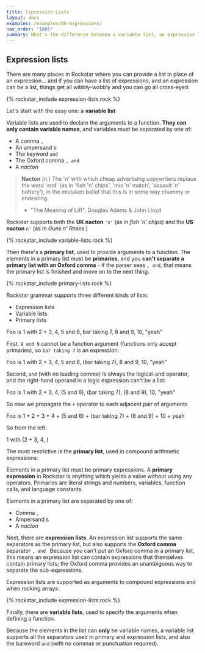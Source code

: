 ```yaml
---
title: Expression Lists
layout: docs
examples: /examples/06-expressions/
nav_order: "1005"
summary: What's the difference between a variable list, an expression list, and a primary list? Do you care? We care. Not a lot, but we do.
---
```

## Expression lists

There are many places in Rockstar where you can provide a list in place of an expression... and if you can have a list of expressions, and an expression can be a list, things get all wibbly-wobbly and you can go all cross-eyed.

{% rockstar_include expression-lists.rock %}

Let's start with the easy one: a **variable list**

Variable lists are used to declare the arguments to a function. **They can only contain variable names**, and variables must be separated by one of:

* A comma `,`
* An ampersand `&`
* The keyword `and`
* The Oxford comma `, and`
* A *nacton*

> **Nacton** *(n.)* The 'n' with which cheap advertising copywriters replace the word 'and' (as in 'fish 'n' chips', 'mix 'n' match', 'assault 'n' battery'), in the mistaken belief that this is in some way chummy or endearing.
>
> 	- "The Meaning of Liff", Douglas Adams & John Lloyd

Rockstar supports both the **UK nacton** `'n'` (as in *fish 'n' chips*) and the **US nacton** `n'` (as in *Guns n' Roses*.)

{% rockstar_include variable-lists.rock %}

Then there's a **primary list**, used to provide arguments to a function. The elements in a primary list must be **primaries**, and you **can't separate a primary list with an Oxford comma** - if the parser sees `, and`, that means the primary list is finished and move on to the next thing.

{% rockstar_include primary-lists.rock %}

Rockstar grammar supports three different kinds of lists:

* Expression lists
* Variable lists
* Primary lists

Foo is 1 with 2 + 3, 4, 5 and 6, bar taking 7, 8 and 9, 10, "yeah"

First, `8 and 9` cannot be a function argument (functions only accept primaries), so `bar taking 7` is an expression:

Foo is 1 with 2 + 3, 4, 5 and 6, (bar taking 7), 8 and 9, 10, "yeah"

Second, ` and `  (with no leading comma) is always the logical-and operator, and the right-hand operand in a logic expression can't be a list:

Foo is 1 with 2 + 3, 4, (5 and 6), (bar taking 7), (8 and 9), 10, "yeah"

So now we propagate the `+` operator to each adjacent pair of arguments

Foo is 1 + 2 + 3 + 4 + (5 and 6) + (bar taking 7) + (8 and 9) + 10 + yeah

So from the left:

1 with (2 + 3, 4, )

The most restrictive is the **primary list**, used in compound arithmetic expressions:

Elements in a primary list must be primary expressions. A **primary expression** in Rockstar is anything which yields a value without using any operators. Primaries are literal strings and numbers, variables, function calls, and language constants.

Elements in a primary list are separated by one of:

* Comma `,`
* Ampersand `&`
* A *nacton*

Next, there are **expression lists**. An expression list supports the same separators as the primary list, but also supports the **Oxford comma** separator `, and ` Because you can't put an Oxford comma in a primary list, this means an expression list can contain expressions that themselves contain primary lists; the Oxford comma provides an unambiguous way to separate the sub-expressions.

Expression lists are supported as arguments to compound expressions and when rocking arrays:

{% rockstar_include expression-lists.rock %}

Finally, there are **variable lists**, used to specify the arguments when defining a function.

Because the elements in the list can **only** be variable names, a variable list supports all the separators used in primary and expression lists, and also the bareword ` and ` (with no commas or punctuation required).



